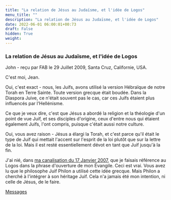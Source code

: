```yaml
---
title: "La relation de Jésus au Judaïsme, et l'idée de Logos"
menu_title: ""
description: "La relation de Jésus au Judaïsme, et l'idée de Logos"
date: 2022-06-01 06:00:01+00:73
draft: False
hidden: True
weight:
---
```

### La relation de Jésus au Judaïsme, et l'idée de Logos

John - reçu par FAB le 29 Juillet 2009, Santa Cruz, Californie, USA.

C'est moi, Jean.

Oui, c'est exact - nous, les Juifs, avons utilisé la version Hébraïque de notre Torah en Terre Sainte. Toute version grecque était boudée. Dans la Diaspora Juive, ce n'était souvent pas le cas, car ces Juifs étaient plus influencés par l'Hellénisme.

Ce que je veux dire, c'est que Jésus a abordé la religion et la théologie d'un point de vue Juif, et ses disciples d'origine, ceux d'entre nous qui étaient également Juifs, l'ont compris, puisque c'était aussi notre culture.

Oui, vous avez raison - Jésus a élargi la Torah, et c'est parce qu'il était le type de Juif qui mettait l'accent sur l'esprit de la loi plutôt que sur la lettre de la loi. Mais il est resté essentiellement dévot en tant que Juif jusqu'à la fin.

J'ai nié, dans [ma canalisation du 17 Janvier 2007](/fr-contemporary-messages/fr-contemporary-messages-by-date-order/fr-contemporary-messages-2007/fr-2007-1-17-2-fab-st-john/), que je faisais référence au Logos dans la phrase d'ouverture de mon Évangile. Ceci est vrai. Vous avez lu que le philosophe Juif Philon a utilisé cette idée grecque. Mais Philon a cherché à l'intégrer à son héritage Juif. Cela n'a jamais été mon intention, ni celle de Jésus, de le faire.

[Messages](/fr-contemporary-messages/fr-contemporary-messages-by-date-order/fr-contemporary-messages-2009)